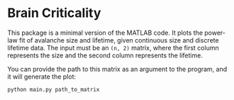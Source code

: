 # Brain Criticality  

This package is a minimal version of the MATLAB code. It plots the power-law fit of avalanche size and lifetime, given continuous size and discrete lifetime data. The input must be an `(n, 2)` matrix, where the first column represents the size and the second column represents the lifetime.  

You can provide the path to this matrix as an argument to the program, and it will generate the plot:  

```bash
python main.py path_to_matrix
```  